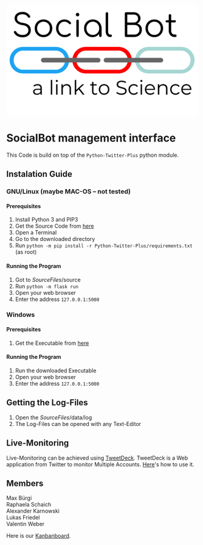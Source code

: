 ![Logo](/logo.svg)

# SocialBot management interface
This Code is build on top of the `Python-Twitter-Plus` python module.

## Instalation Guide
### GNU/Linux (maybe MAC-OS – not tested)
#### Prerequisites
1. Install Python 3 and PIP3
2. Get the Source Code from [here](https://github.com/weberval/SocialBot/archive/master.zip)
3. Open a Terminal
4. Go to the downloaded directory
5. Run `python -m pip install -r Python-Twitter-Plus/requirements.txt` (as root)

#### Running the Program
1. Got to  *SourceFiles*/source
2. Run `python -m flask run`
3. Open your web browser
4. Enter the address `127.0.0.1:5000`

### Windows
#### Prerequisites
1. Get the Executable from [here]()

#### Running the Program
1. Run the downloaded Executable
3. Open your web browser
4. Enter the address `127.0.0.1:5000`

## Getting the Log-Files
1. Open the *SourceFiles*/data/log
2. The Log-Files can be opened with any Text-Editor

## Live-Monitoring
Live-Monitoring can be achieved using
[TweetDeck](https://tweetdeck.twitter.com/). TweetDeck is a Web application
from Twitter to monitor Multiple Accounts.
[Here](https://help.twitter.com/en/using-twitter/how-to-use-tweetdeck)'s how to
use it.

## Members
Max Bürgi  
Raphaela Schaich  
Alexander Karnowski  
Lukas Friedel  
Valentin Weber

Here is our [Kanbanboard](https://trello.com/b/5xHzfqHS).
